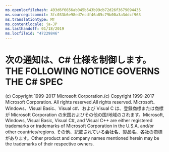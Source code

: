 ```yaml
---
ms.openlocfilehash: 493d6f6656ab045b543b99cb72d26f3679094435
ms.sourcegitcommit: 3fc033b6e98ed7ecdf46a85c79b00a3a3ddcf963
ms.translationtype: MT
ms.contentlocale: ja-JP
ms.lasthandoff: 01/18/2019
ms.locfileid: "47229846"
---
```

<a name="the-following-notice-governs-the-c-spec"></a><span data-ttu-id="2a78f-101">次の通知は、C# 仕様を制御します。</span><span class="sxs-lookup"><span data-stu-id="2a78f-101">THE FOLLOWING NOTICE GOVERNS THE C# SPEC</span></span>
=====

<span data-ttu-id="2a78f-102">(c) Copyright 1999-2017 Microsoft Corporation.</span><span class="sxs-lookup"><span data-stu-id="2a78f-102">(c) Copyright 1999-2017 Microsoft Corporation.</span></span> <span data-ttu-id="2a78f-103">All rights reserved.</span><span class="sxs-lookup"><span data-stu-id="2a78f-103">All rights reserved.</span></span>
<span data-ttu-id="2a78f-104">Microsoft、Windows、Visual Basic、Visual c#、および Visual C は、登録商標または商標が Microsoft Corporation の米国およびその他の国/地域のされます。</span><span class="sxs-lookup"><span data-stu-id="2a78f-104">Microsoft, Windows, Visual Basic, Visual C#, and Visual C++ are either registered trademarks or trademarks of Microsoft Corporation in the U.S.A. and/or other countries/regions.</span></span>
<span data-ttu-id="2a78f-105">その他、記載されている会社名、製品名、各社の商標があります。</span><span class="sxs-lookup"><span data-stu-id="2a78f-105">Other product and company names mentioned herein may be the trademarks of their respective owners.</span></span>
